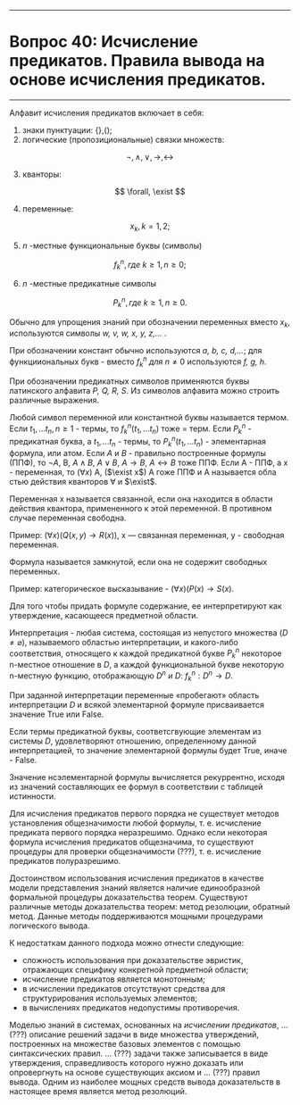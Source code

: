 ___
# Вопрос 40: Исчисление предикатов. Правила вывода на основе исчисления предикатов.
___

Алфавит исчисления предикатов включает в себя:
1. знаки пунктуации: {},();
2. логические (пропозициональные) связки множеств: 

$$
\lnot, \wedge, \vee, \to, \leftrightarrow
$$

3. кванторы: 

$$
\forall, \exist
$$

4. переменные:

$$
 х_k, k = 1,2;
$$

5. *n* -местные функциональные буквы (символы) 

$$
f_k^n, где \: k \geq 1, n \geq 0;
$$

6. *n* -местные предикатные символы 

$$
P_k^n, где \: k \geq 1, n \geq 0.
$$

Обычно для упрощения знаний при обозначении переменных вместо $x_ k$, используются символы *w, v, w, х, у, z,...* .

При обозначении констант обычно используются *a, b, с, d,...*; для функцииoнaльныx букв - вместо $f_k^n \: для \: n \neq 0$
используются *f, g, h*.

При обозначении предикатных символов применяются буквы латинского алфавита *P, Q, R, S*. Из символов алфавита можно строить различные выражения. 

Любой символ переменной или константной буквы называется термом. Если $t_1,... t_n, n \geq 1$ - термы, то $f_k^n(t_1,... t_n)$ тоже = терм. Если $Р_k^n$ - предикатная буква, а $t_1,... t_n$ - термы, то $P_k^n(t_1,... t_n)$ - элементарная
формула, или атом. Если *А* и *В* - правильно построенные формулы 
(ППФ), то $\lnot А$, В, $А \wedge В$, $А \vee В$, $А \to В$, $А \leftrightarrow В$ тоже ППФ. Если А - ППФ, а х - переменная, то ($\forall x$) А, ($\exist х$) А гоже ППФ и А называется обла
стью действия кванторов $\forall$ и $\exist$. 

Переменная х называется связанной, если она находится в области действия квантора, примененного к этой переменной. В противном случае переменная свободна. 

Пример: $(\forall x)(Q(x, y) \to R(x))$, х — связанная переменная, у - свободная переменная.

Формула называется замкнутой, если она не содержит свободных переменных. 

Пример: категорическое высказывание - $(\forall x)(P(x) \to S(x)$.

Для того чтобы придать формуле содержание, ее интерпретируют как утверждение, касающееся предметной области. 

Интерпретация - любая система, состоящая из непустого множества ($D \neq \varnothing$), называемого областью интерпретации, и какого-либо соответствия, относящего к каждой предикатной букве $P_k^n$ некоторое n-местное отношение в *D*, а каждой функциональной букве некоторую n-местную функцию, отображающую $D^n \: и \: D$: $f_k^n: D^n \to D$.

При заданной интерпретации переменные «пробегают» область интерпретации *D* и всякой элементарной формуле присваивается значение True или False.

Если термы предикатной буквы, соответсгвующие элементам из системы *D*, удовлетворяют отношению, определенному данной интерпретацией, то значение элементарной формулы будет True, иначе - False.

Значение нсэлементарной формулы вычисляется рекуррентно, исходя из значений составляющих ее формул в соответствии с таблицей истинности.

Для исчисления предикатов первого порядка не существует методов установления общезначимости любой формулы, т. е. исчисление предиката первого порядка неразрешимо. Однако если некоторая формула исчисления предикатов общезначима, то существуют процедуры для проверки общезначимости (???), т. е. исчисление предикатов полуразрешимо.

Достоинством использования исчисления предикатов в качестве модели представления знаний является наличие единообразной формальной процедуры доказательства теорем. Существуют различные методы доказательства теорем: метод резолюции, обратный метод. Данные методы поддерживаются мощными процедурами логического вывода. 

К недостаткам данного подхода можно отнести следующие: 
* сложность использования при доказательстве эвристик, отражающих специфику конкретной предметной области; 
* исчисление предикатов является монотонным; 
* в исчислении предикатов отсутствуют средства для структурирования используемых элементов; 
* в вычислениях предикатов недопустимы противоречия.

Моделью знаний в системах, основанных на *исчислении предикатов*, ... (???) описание решений задачи в виде множества утверждений, построенных на множестве базовых элементов с помощью синтаксических правил. ... (???) задачи также записывается в виде утверждения, справедливость которого нужно доказать или опровергнуть на основе существующих аксиом и ... (???) правил вывода. Одним из наиболее мощных средств вывода доказательств в настоящее время является метод резолюций. 

